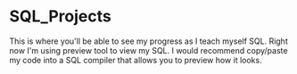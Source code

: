 # SQL_Projects

This is where you'll be able to see my progress as I teach myself SQL. 
Right now I'm using preview tool to view my SQL. 
I would recommend copy/paste my code into a SQL compiler that allows you to preview how it looks.
